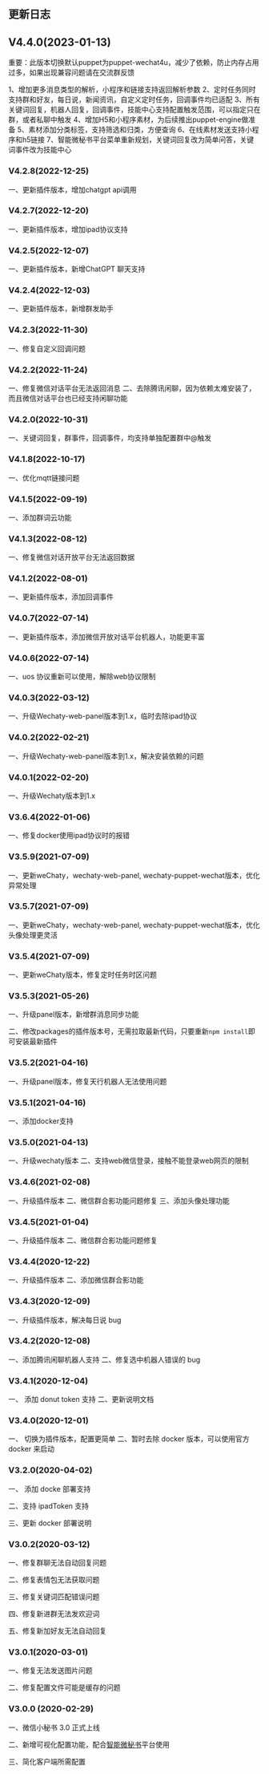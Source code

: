 ## 更新日志

## V4.4.0(2023-01-13)

重要：此版本切换默认puppet为puppet-wechat4u，减少了依赖，防止内存占用过多，如果出现兼容问题请在交流群反馈

1、增加更多消息类型的解析，小程序和链接支持返回解析参数
2、定时任务同时支持群和好友，每日说，新闻资讯，自定义定时任务，回调事件均已适配
3、所有关键词回复，机器人回复，回调事件，技能中心支持配置触发范围，可以指定只在群，或者私聊中触发
4、增加H5和小程序素材，为后续推出puppet-engine做准备
5、素材添加分类标签，支持筛选和归类，方便查询
6、在线素材发送支持小程序和h5链接
7、智能微秘书平台菜单重新规划，关键词回复改为简单问答，关键词事件改为技能中心


### V4.2.8(2022-12-25)

一、更新插件版本，增加chatgpt api调用

### V4.2.7(2022-12-20)

一、更新插件版本，增加ipad协议支持

### V4.2.5(2022-12-07)

一、更新插件版本，新增ChatGPT 聊天支持

### V4.2.4(2022-12-03)

一、更新插件版本，新增群发助手

### V4.2.3(2022-11-30)

一、修复自定义回调问题

### V4.2.2(2022-11-24)

一、修复微信对话平台无法返回消息
二、去除腾讯闲聊，因为依赖太难安装了，而且微信对话平台也已经支持闲聊功能

### V4.2.0(2022-10-31)

一、关键词回复，群事件，回调事件，均支持单独配置群中@触发

### V4.1.8(2022-10-17)

一、优化mqtt链接问题

### V4.1.5(2022-09-19)

一、添加群词云功能

### V4.1.3(2022-08-12)

一、修复微信对话开放平台无法返回数据

### V4.1.2(2022-08-01)

一、更新插件版本，添加回调事件

### V4.0.7(2022-07-14)

一、更新插件版本，添加微信开放对话平台机器人，功能更丰富

### V4.0.6(2022-07-14)

一、uos 协议重新可以使用，解除web协议限制

### V4.0.3(2022-03-12)

一、升级Wechaty-web-panel版本到1.x，临时去除ipad协议

### V4.0.2(2022-02-21)

一、升级Wechaty-web-panel版本到1.x，解决安装依赖的问题

### V4.0.1(2022-02-20)

一、升级Wechaty版本到1.x

### V3.6.4(2022-01-06)

一、修复docker使用ipad协议时的报错

### V3.5.9(2021-07-09)

一、更新weChaty，wechaty-web-panel, wechaty-puppet-wechat版本，优化异常处理

### V3.5.7(2021-07-09)

一、更新weChaty，wechaty-web-panel, wechaty-puppet-wechat版本，优化头像处理更灵活

### V3.5.4(2021-07-09)

一、更新weChaty版本，修复定时任务时区问题


### V3.5.3(2021-05-26)

一、升级panel版本，新增群消息同步功能

二、修改packages的插件版本号，无需拉取最新代码，只要重新`npm install`即可安装最新插件

### V3.5.2(2021-04-16)

一、升级panel版本，修复天行机器人无法使用问题

### V3.5.1(2021-04-16)

一、添加docker支持

### V3.5.0(2021-04-13)

一、升级wechaty版本
二、支持web微信登录，接触不能登录web网页的限制

### V3.4.6(2021-02-08)

一、升级插件版本
二、微信群合影功能问题修复
三、添加头像处理功能

### V3.4.5(2021-01-04)

一、升级插件版本
二、微信群合影功能问题修复

### V3.4.4(2020-12-22)

一、升级插件版本
二、添加微信群合影功能

### V3.4.3(2020-12-09)

一、升级插件版本，解决每日说 bug

### V3.4.2(2020-12-08)

一、添加腾讯闲聊机器人支持
二、修复选中机器人错误的 bug

### V3.4.1(2020-12-04)

一、 添加 donut token 支持
二、更新说明文档

### V3.4.0(2020-12-01)

一、 切换为插件版本，配置更简单
二、暂时去除 docker 版本，可以使用官方 docker 来启动

### V3.2.0(2020-04-02)

一、 添加 docke 部署支持

二、支持 ipadToken 支持

三、更新 docker 部署说明

### V3.0.2(2020-03-12)

一、修复群聊无法自动回复问题

二、修复表情包无法获取问题

三、修复关键词匹配错误问题

四、修复新进群无法发欢迎词

五、修复新加好友无法自动回复

### V3.0.1(2020-03-01)

一、修复无法发送图片问题

二、修复配置文件可能是缓存的问题

### V3.0.0 (2020-02-29)

一、微信小秘书 3.0 正式上线

二、新增可视化配置功能，配合[智能微秘书](https://wechat.aibotk.com/)平台使用

三、简化客户端所需配置
